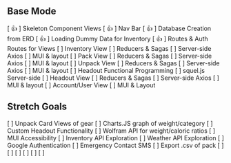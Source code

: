 ## Base Mode
[ 👍 ] Skeleton Component Views
[ 👍 ] Nav Bar 
[ 👍 ] Database Creation from ERD
[ 👍 ] Loading Dummy Data for Inventory
[ 👍 ] Routes & Auth Routes for Views
[ ] Inventory View
  [ ] Reducers & Sagas
  [ ] Server-side Axios
  [ ] MUI & layout
[ ] Pack View
  [ ] Reducers & Sagas
  [ ] Server-side Axios
  [ ] MUI & layout
[ ] Unpack View
  [ ] Reducers & Sagas
  [ ] Server-side Axios
  [ ] MUI & layout
[ ] Headout Functional Programming
  [ ] squel.js Server-side
[ ] Headout View
  [ ] Reducers & Sagas
  [ ] Server-side Axios
  [ ] MUI & layout
[ ] Account/User View
  [ ] MUI & Layout

## Stretch Goals
[ ] Unpack Card Views of gear
  [ ] Charts.JS graph of weight/category
[ ] Custom Headout Functionality
[ ] Wolfram API for weight/caloric ratios
[ ] MUI Accessibility
[ ] Inventory API Exploration
[ ] Weather API Exploration
[ ] Google Authentication
[ ] Emergency Contact SMS 
[ ] Export .csv of pack
[ ]
[ ]
[ ]
[ ]
[ ]
[ ]